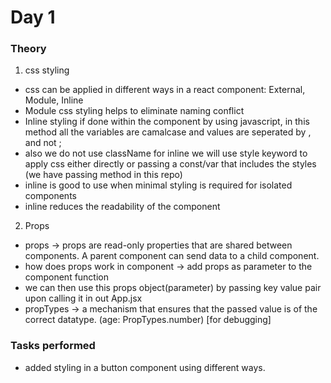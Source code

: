 # Day 1

### Theory

1. css styling

- css can be applied in different ways in a react component: External, Module, Inline
- Module css styling helps to eliminate naming conflict
- Inline styling if done within the component by using javascript, in this method all the variables are camalcase and values are seperated by , and not ;
- also we do not use className for inline we will use style keyword to apply css either directly or passing a const/var that includes the styles (we have passing method in this repo)
- inline is good to use when minimal styling is required for isolated components
- inline reduces the readability of the component

2. Props

- props -> props are read-only properties that are shared between components. A parent component can send data to a child component.
- how does props work in component -> add props as parameter to the component function
- we can then use this props object(parameter) by passing key value pair upon calling it in out App.jsx
- propTypes -> a mechanism that ensures that the passed value is of the correct datatype.
  (age: PropTypes.number) [for debugging]

### Tasks performed

- added styling in a button component using different ways.

